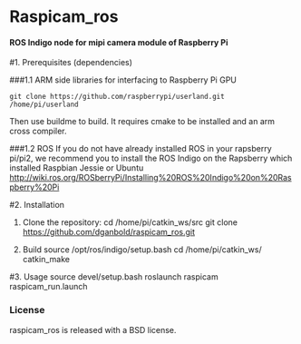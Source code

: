 
Raspicam_ros
=======
#### ROS Indigo node for mipi camera module of Raspberry Pi

#1. Prerequisites (dependencies)

###1.1 ARM side libraries for interfacing to Raspberry Pi GPU

	git clone https://github.com/raspberrypi/userland.git /home/pi/userland

Then use buildme to build. It requires cmake to be installed and an arm cross compiler.

###1.2 ROS
If you do not have already installed ROS in your rapsberry pi/pi2, we recommend you to install the ROS Indigo on the Rapsberry which installed Raspbian Jessie or Ubuntu 
http://wiki.ros.org/ROSberryPi/Installing%20ROS%20Indigo%20on%20Raspberry%20Pi

#2. Installation

1. Clone the repository:
	cd /home/pi/catkin_ws/src
	git clone https://github.com/dganbold/raspicam_ros.git

2. Build
	source /opt/ros/indigo/setup.bash
	cd /home/pi/catkin_ws/
	catkin_make

#3. Usage
	source devel/setup.bash
	roslaunch raspicam raspicam_run.launch

### License
raspicam_ros is released with a BSD license.
